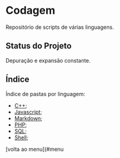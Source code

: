 # Codagem
Repositório de scripts de várias linguagens.

## Status do Projeto
Depuração e expansão constante.

<a id="menu"></a>

## Índice
Índice de pastas por linguagem:
* [C++](https://github.com/robison-joel/Codagem/tree/main/C%2B%2B);
* [Javascript](https://github.com/robison-joel/Codagem/tree/main/JavaScript);
* [Markdown](https://github.com/robison-joel/Codagem/tree/main/Markdown);
* [PHP](https://github.com/robison-joel/Codagem/tree/main/PHP);
* [SQL](https://github.com/robison-joel/Codagem/tree/main/SQL);
* [Shell](https://github.com/robison-joel/Codagem/tree/main/Shell);


[volta ao menu](#menu
